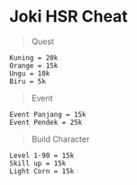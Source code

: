 # Joki HSR Cheat
> Quest
```
Kuning = 20k
Orange = 15k
Ungu = 10k
Biru = 5k
```

> Event
```
Event Panjang = 15k
Event Pendek = 25k
```

> Build Character
```
Level 1-90 = 15k
Skill up = 15k
Light Corn = 15k
```
